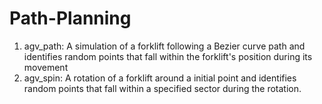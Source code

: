 # Path-Planning

1. agv_path: A simulation of a forklift following a Bezier curve path and identifies random points that fall within the forklift's position during its movement
2. agv_spin: A rotation of a forklift around a initial point and identifies random points that fall within a specified sector during the rotation.
